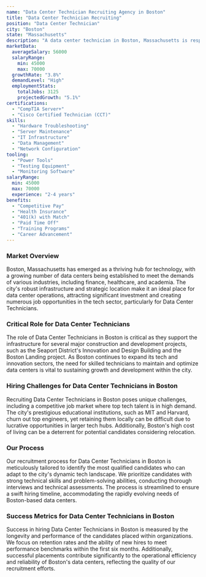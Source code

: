 ```yaml
---
name: "Data Center Technician Recruiting Agency in Boston"
title: "Data Center Technician Recruiting"
position: "Data Center Technician"
city: "Boston"
state: "Massachusetts"
description: "A data center technician in Boston, Massachusetts is responsible for maintaining data center hardware, troubleshooting server issues, and ensuring the efficient operation of a company's IT infrastructure."
marketData:
  averageSalary: 56000
  salaryRange:
    min: 45000
    max: 70000
  growthRate: "3.8%"
  demandLevel: "High"
  employmentStats:
    totalJobs: 3125
    projectedGrowth: "5.1%"
certifications:
  - "CompTIA Server+"
  - "Cisco Certified Technician (CCT)"
skills:
  - "Hardware Troubleshooting"
  - "Server Maintenance"
  - "IT Infrastructure"
  - "Data Management"
  - "Network Configuration"
tooling:
  - "Power Tools"
  - "Testing Equipment"
  - "Monitoring Software"
salaryRange:
  min: 45000
  max: 70000
  experience: "2-4 years"
benefits:
  - "Competitive Pay"
  - "Health Insurance"
  - "401(k) with Match"
  - "Paid Time Off"
  - "Training Programs"
  - "Career Advancement"
---
```


### Market Overview
Boston, Massachusetts has emerged as a thriving hub for technology, with a growing number of data centers being established to meet the demands of various industries, including finance, healthcare, and academia. The city's robust infrastructure and strategic location make it an ideal place for data center operations, attracting significant investment and creating numerous job opportunities in the tech sector, particularly for Data Center Technicians.

### Critical Role for Data Center Technicians
The role of Data Center Technicians in Boston is critical as they support the infrastructure for several major construction and development projects, such as the Seaport District's Innovation and Design Building and the Boston Landing project. As Boston continues to expand its tech and innovation sectors, the need for skilled technicians to maintain and optimize data centers is vital to sustaining growth and development within the city.

### Hiring Challenges for Data Center Technicians in Boston
Recruiting Data Center Technicians in Boston poses unique challenges, including a competitive job market where top tech talent is in high demand. The city's prestigious educational institutions, such as MIT and Harvard, churn out top engineers, yet retaining them locally can be difficult due to lucrative opportunities in larger tech hubs. Additionally, Boston's high cost of living can be a deterrent for potential candidates considering relocation.

### Our Process
Our recruitment process for Data Center Technicians in Boston is meticulously tailored to identify the most qualified candidates who can adapt to the city's dynamic tech landscape. We prioritize candidates with strong technical skills and problem-solving abilities, conducting thorough interviews and technical assessments. The process is streamlined to ensure a swift hiring timeline, accommodating the rapidly evolving needs of Boston-based data centers.

### Success Metrics for Data Center Technicians in Boston
Success in hiring Data Center Technicians in Boston is measured by the longevity and performance of the candidates placed within organizations. We focus on retention rates and the ability of new hires to meet performance benchmarks within the first six months. Additionally, successful placements contribute significantly to the operational efficiency and reliability of Boston's data centers, reflecting the quality of our recruitment efforts.